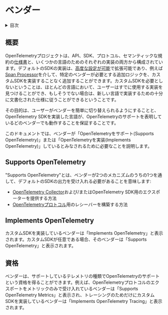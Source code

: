 <!--
# Vendors
-->

# ベンダー

<details>
<summary>目次</summary>

<!--
* [Abstract](#abstract)
* [Supports OpenTelemetry](#supports-opentelemetry)
* [Implements OpenTelemetry](#implements-opentelemetry)
* [Qualifications](#qualifications)
-->

* [概要](#概要)
* [Supports OpenTelemetry](#supports-opentelemetry)
* [Implements OpenTelemetry](#implements-opentelemetry)
* [資格](#資格)


</details>

<!--
## Abstract
-->

## 概要

<!--
The OpenTelemetry project consists of both a
[specification](https://github.com/open-telemetry/opentelemetry-specification)
for the API, SDK, protocol and semantic conventions, as well as an
implementation of each for a number of languages. The default SDK implementation
is [highly configurable](sdk-configuration.md) and extendable, for example
through [Span Processors](trace/sdk.md#span-processor), to allow for additional
logic needed by particular vendors to be added without having to implement a
custom SDK. By not requiring a custom SDK means for most languages a user will
already find an implementation to use and if not they'll have a well documented
specification to follow for implementing in a new language.
-->

OpenTelemetryプロジェクトは、API、SDK、プロトコル、セマンティックな規約の[仕様書](https://github.com/open-telemetry/opentelemetry-specification)と、いくつかの言語のためのそれぞれの実装の両方から構成されています。デフォルトのSDKの実装は、[高度な設定が可能](sdk-configuration.md)で拡張可能であり、例えば[Span Processor](trace/sdk.md#span-processor)を介して、特定のベンダーが必要とする追加ロジックを、カスタムSDKを実装することなく追加することができます。カスタムSDKを必要としないということは、ほとんどの言語において、ユーザーはすでに使用する実装を見つけることができ、もしそうでない場合は、新しい言語で実装するための十分に文書化された仕様に従うことができるということです。

<!--
The goal is for users to be able to easily switch between vendors while also
ensuring that any language with an OpenTelemetry SDK implementation is able to
work with any vendor who claims support for OpenTelemetry.
-->

その目的は、ユーザーがベンダーを簡単に切り替えられるようにすることと、OpenTelemetry SDKを実装した言語が、OpenTelemetryのサポートを表明しているどのベンダーでも動作することを保証することです。

<!--
This document will explain what is required of a vendor to be considered to
"Support OpenTelemetry" or "Implements OpenTelemetry".
-->

このドキュメントでは、ベンダーが「OpenTelemetryをサポート(Supports OpenTelemetry)」または「OpenTelemetryを実装(Implements OpenTelemetry)」しているとみなされるために必要なことを説明します。

<!--
## Supports OpenTelemetry
-->

## Supports OpenTelemetry

<!--
"Supports OpenTelemetry" means the vendor must accept the output of the default
SDK through one of two mechanisms:
-->

"Supports OpenTelemetry"とは、ベンダーが2つのメカニズムのうちの1つを通して、デフォルトのSDKの出力を受け入れる必要があることを意味します:

<!--
- By providing an exporter for the [OpenTelemetry Collector](https://github.com/open-telemetry/opentelemetry-collector/) and / or the OpenTelemetry SDKs
- By building a receiver for the [OpenTelemetry protocol](https://github.com/open-telemetry/opentelemetry-proto)
-->

- [OpenTelemetry Collector](https://github.com/open-telemetry/opentelemetry-collector/)および/またはOpenTelemetry SDK用のエクスポーターを提供する方法
- [OpenTelemetryプロトコル](https://github.com/open-telemetry/opentelemetry-proto)用のレシーバーを構築する方法


<!--
## Implements OpenTelemetry
-->

## Implements OpenTelemetry

<!--
A vendor with a custom SDK implementation will be listed as "Implements
OpenTelemetry". If the custom SDK is optional then the vendor can be listed as
"Supports OpenTelemetry".
-->

カスタムSDKを実装しているベンダーは「Implements OpenTelemetry」と表示されます。カスタムSDKが任意である場合、そのベンダーは「Supports OpenTelemetry」と表示されます。

<!--
## Qualifications
-->

## 資格

<!--
A vendor can qualify their support for OpenTelemetry with the type of telemetry
they support. For example, a vendor that accepts the OpenTelemetry protocol
exports for metrics only will be listed as "Supports OpenTelemetry Metrics" or
one that implements a custom SDK only for tracing will be listed as "Implements
OpenTelemetry Tracing".
-->

ベンダーは、サポートしているテレメトリの種類でOpenTelemetryのサポートという資格を得ることができます。例えば、OpenTelemetryプロトコルのエクスポートをメトリックのみで受け入れているベンダーは「Supports OpenTelemetry Metrics」と表示され、トレーシングのためだけにカスタムSDKを実装しているベンダーは「Implements OpenTelemetry Tracing」と表示されます。

